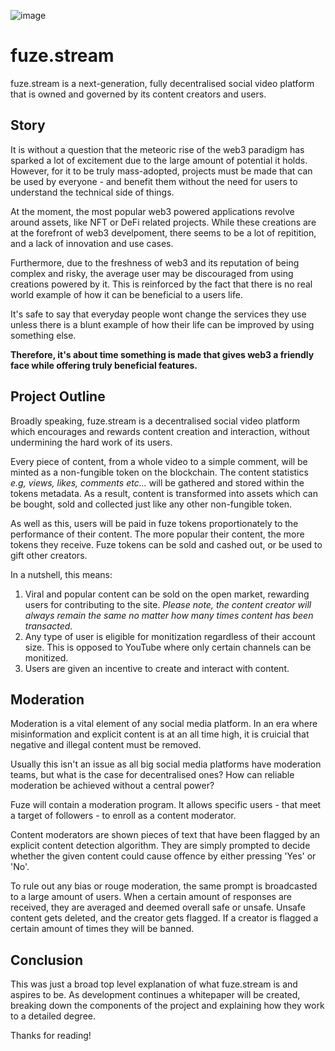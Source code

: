 ![image](https://i.imgur.com/OWl6yUV.png)

# fuze.stream

fuze.stream is a next-generation, fully decentralised social video platform that is owned and governed by its content creators and users.

## Story

It is without a question that the meteoric rise of the web3 paradigm has sparked a lot of excitement due to the large amount of potential it holds. However, for it to be truly mass-adopted, projects must be made that can be used by everyone - and benefit them without the need for users to understand the technical side of things. 

At the moment, the most popular web3 powered applications revolve around assets, like NFT or DeFi related projects. While these creations are at the forefront of web3 develpoment, there seems to be a lot of repitition, and a lack of innovation and use cases.

Furthermore, due to the freshness of web3 and its reputation of being complex and risky, the average user may be discouraged from using creations powered by it. This is reinforced by the fact that there is no real world example of how it can be beneficial to a users life. 

It's safe to say that everyday people wont change the services they use unless there is a blunt example of how their life can be improved by using something else.

**Therefore, it's about time something is made that gives web3 a friendly face while offering truly beneficial features.**

## Project Outline

Broadly speaking, fuze.stream is a decentralised social video platform which encourages and rewards content creation and interaction, without undermining the hard work of its users. 

Every piece of content, from a whole video to a simple comment, will be minted as a non-fungible token on the blockchain. The content statistics *e.g, views, likes, comments etc...*  will be gathered and stored within the tokens metadata. As a result, content is transformed into assets which can be bought, sold and collected just like any other non-fungible token. 

As well as this, users will be paid in fuze tokens proportionately to the performance of their content. The more popular their content, the more tokens they receive. Fuze tokens can be sold and cashed out, or be used to gift other creators.

In a nutshell, this means:
1. Viral and popular content can be sold on the open market, rewarding users for contributing to the site. *Please note, the content creator will always remain the same no matter how many times content has been transacted.*
2. Any type of user is eligible for monitization regardless of their account size. This is opposed to YouTube where only certain channels can be monitized.
3. Users are given an incentive to create and interact with content.

## Moderation

Moderation is a vital element of any social media platform. In an era where misinformation and explicit content is at an all time high, it is cruicial that negative and illegal content must be removed.

Usually this isn't an issue as all big social media platforms have moderation teams, but what is the case for decentralised ones? How can reliable moderation be achieved without a central power?

Fuze will contain a moderation program. It allows specific users - that meet a target of followers - to enroll as a content moderator.

Content moderators are shown pieces of text that have been flagged by an explicit content detection algorithm. They are simply prompted to decide whether the given content could cause offence by either pressing 'Yes' or 'No'.

To rule out any bias or rouge moderation, the same prompt is broadcasted to a large amount of users. When a certain amount of responses are received, they are averaged and deemed overall safe or unsafe. Unsafe content gets deleted, and the creator gets flagged. If a creator is flagged a certain amount of times they will be banned.

## Conclusion

This was just a broad top level explanation of what fuze.stream is and aspires to be. As development continues a whitepaper will be created, breaking down the components of the project and explaining how they work to a detailed degree.

Thanks for reading!
